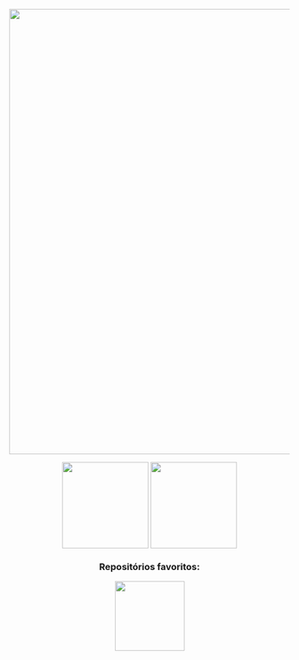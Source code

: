 <p align="center">
  
  <img src="https://i.imgur.com/MBvlDKf.png](https://images3.alphacoders.com/133/thumbbig-1330505.webp" style="width: 800px;">
 
</p>

<p align="center">
  
  <img align="center" src="https://github-readme-stats.vercel.app/api?username=mateuszebendo&show_icons=true&include_all_commits&count_private=true&custom_title=Github%20Activity&theme=radical" height="155em" />

  <img align="center"  src="https://github-readme-stats.vercel.app/api/top-langs/?username=mateuszebendo&card_width=250&custom_title=Most%20used%20languages&langs_count=8&layout=compact&theme=radical&exclude_repo=segundo-semestre" height="155em" />
  <div = align="center">

  <div align="center">

    
</div>
    <h3>Repositórios favoritos:</h3>
  <a href="https://github.com/mateuszebendo/segundo-semestre">
  <img align="center"  src="https://github-readme-stats.vercel.app/api/pin/?username=mateuszebendo&repo=segundo-semestre&hide_border=true&theme=radical" height="125em" />
  </a>
</p>


